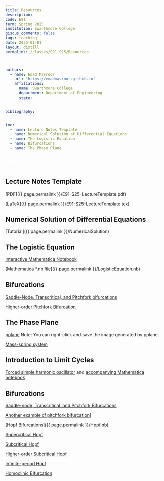 ```yaml
---
title: Resources
description: 
code: E91
term: Spring 2025
institution: Swarthmore College
giscus_comments: false
tags: teaching 
date: 2025-01-01
layout: distill
permalink: /classes/E91_S25/Resources



authors:
  - name: Emad Masroor
    url: "https://emadmasroor.github.io"
    affiliations:
      name: Swarthmore College
      department: Department of Engineering
      state: 


bibliography: 


toc:
  - name: Lecture Notes Template
  - name: Numerical Solution of Differential Equations
  - name: The Logistic Equation
  - name: Bifurcations
  - name: The Phase Plane



---
```


## Lecture Notes Template

[PDF]({{ page.permalink }}/E91-S25-LectureTemplate.pdf)

[LaTeX]({{ page.permalink }}/E91-S25-LectureTemplate.tex)

## Numerical Solution of Differential Equations

[Tutorial]({{ page.permalink }}/NumericalSolution)

## The Logistic Equation

[Interactive Mathematica Notebook](https://www.wolframcloud.com/obj/c36c6ae1-7623-4a0b-bb6c-85193b1572d1)

[Mathematica *.nb file]({{ page.permalink }}/LogisticEquation.nb)

## Bifurcations

[Saddle-Node, Transcritical, and Pitchfork bifurcations](https://www.wolframcloud.com/obj/bb46477a-21b0-4256-86e7-5f67b25dbb43)

[Higher-order Pitchfork Bifurcation](https://tinyurl.com/higherorderbifurcation1)

## The Phase Plane

[pplane](https://aeb019.hosted.uark.edu/pplane.html) Note: You can right-click and save the image generated by pplane.

[Mass-spring system](https://tinyurl.com/E91phaseplane)

## Introduction to Limit Cycles

[Forced simple harmonic oscillator](https://tinyurl.com/E91limitcycle1) and [accompanying Mathematica notebook](Resources/ForcedHarmonicOscillator.nb)

## Bifurcations

[Saddle-node, Transcritical, and Pitchfork Bifurcations](https://tinyurl.com/E91bifurcations2d)

[Another example of pitchfork bifurcation](https://tinyurl.com/E91pitchforkbifurcation2d)]

[Hopf Bifurcations]({{ page.permalink }}/Hopf.nb)

[Supercritical Hopf](https://tinyurl.com/E91supercriticalhopf)

[Subcritical Hopf](https://tinyurl.com/E91subcriticalhopf)

[Higher-order Subcritical Hopf](https://tinyurl.com/E91higherordersubcriticalhopf)

[Infinite-period Hopf](https://tinyurl.com/E91infiniteperiodhopf)

[Homoclinic Bifurcation](https://tinyurl.com/E91homoclinicbifurcation)
